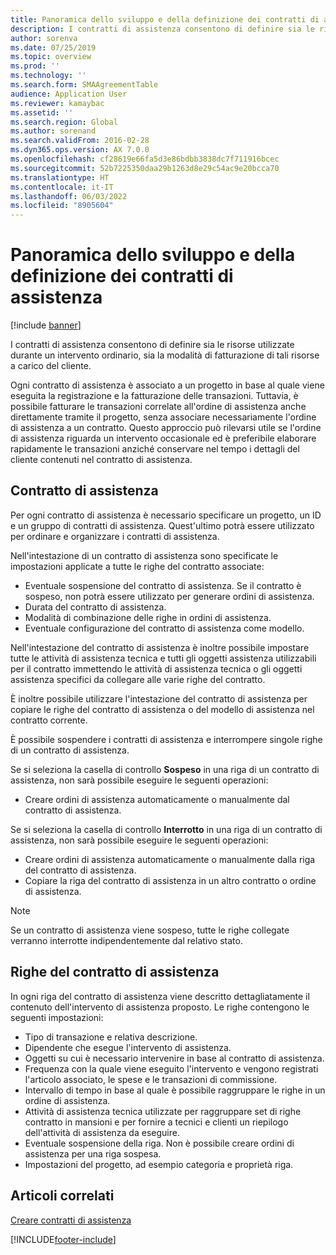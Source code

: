 ```yaml
---
title: Panoramica dello sviluppo e della definizione dei contratti di assistenza
description: I contratti di assistenza consentono di definire sia le risorse utilizzate durante un intervento ordinario, sia la modalità di fatturazione di tali risorse a carico del cliente.
author: sorenva
ms.date: 07/25/2019
ms.topic: overview
ms.prod: ''
ms.technology: ''
ms.search.form: SMAAgreementTable
audience: Application User
ms.reviewer: kamaybac
ms.assetid: ''
ms.search.region: Global
ms.author: sorenand
ms.search.validFrom: 2016-02-28
ms.dyn365.ops.version: AX 7.0.0
ms.openlocfilehash: cf28619e66fa5d3e86bdbb3838dc7f711916bcec
ms.sourcegitcommit: 52b7225350daa29b1263d8e29c54ac9e20bcca70
ms.translationtype: HT
ms.contentlocale: it-IT
ms.lasthandoff: 06/03/2022
ms.locfileid: "8905604"
---
```

# <a name="develop-and-establish-service-agreements-overview"></a>Panoramica dello sviluppo e della definizione dei contratti di assistenza

[!include [banner](../includes/banner.md)]

I contratti di assistenza consentono di definire sia le risorse utilizzate durante un intervento ordinario, sia la modalità di fatturazione di tali risorse a carico del cliente.

Ogni contratto di assistenza è associato a un progetto in base al quale viene eseguita la registrazione e la fatturazione delle transazioni. Tuttavia, è possibile fatturare le transazioni correlate all'ordine di assistenza anche direttamente tramite il progetto, senza associare necessariamente l'ordine di assistenza a un contratto. Questo approccio può rilevarsi utile se l'ordine di assistenza riguarda un intervento occasionale ed è preferibile elaborare rapidamente le transazioni anziché conservare nel tempo i dettagli del cliente contenuti nel contratto di assistenza.

## <a name="service-agreement"></a>Contratto di assistenza

Per ogni contratto di assistenza è necessario specificare un progetto, un ID e un gruppo di contratti di assistenza. Quest'ultimo potrà essere utilizzato per ordinare e organizzare i contratti di assistenza.

Nell'intestazione di un contratto di assistenza sono specificate le impostazioni applicate a tutte le righe del contratto associate:

-  Eventuale sospensione del contratto di assistenza. Se il contratto è sospeso, non potrà essere utilizzato per generare ordini di assistenza.
-  Durata del contratto di assistenza.
-  Modalità di combinazione delle righe in ordini di assistenza.
-  Eventuale configurazione del contratto di assistenza come modello.

Nell'intestazione del contratto di assistenza è inoltre possibile impostare tutte le attività di assistenza tecnica e tutti gli oggetti assistenza utilizzabili per il contratto immettendo le attività di assistenza tecnica o gli oggetti assistenza specifici da collegare alle varie righe del contratto.

È inoltre possibile utilizzare l'intestazione del contratto di assistenza per copiare le righe del contratto di assistenza o del modello di assistenza nel contratto corrente.

È possibile sospendere i contratti di assistenza e interrompere singole righe di un contratto di assistenza.

Se si seleziona la casella di controllo **Sospeso** in una riga di un contratto di assistenza, non sarà possibile eseguire le seguenti operazioni:

-    Creare ordini di assistenza automaticamente o manualmente dal contratto di assistenza.

Se si seleziona la casella di controllo **Interrotto** in una riga di un contratto di assistenza, non sarà possibile eseguire le seguenti operazioni:

-    Creare ordini di assistenza automaticamente o manualmente dalla riga del contratto di assistenza.
-    Copiare la riga del contratto di assistenza in un altro contratto o ordine di assistenza.


> [!NOTE]
> Se un contratto di assistenza viene sospeso, tutte le righe collegate verranno interrotte indipendentemente dal relativo stato.

## <a name="service-agreement-lines"></a>Righe del contratto di assistenza

In ogni riga del contratto di assistenza viene descritto dettagliatamente il contenuto dell'intervento di assistenza proposto. Le righe contengono le seguenti impostazioni:

-  Tipo di transazione e relativa descrizione.
-  Dipendente che esegue l'intervento di assistenza.
-  Oggetti su cui è necessario intervenire in base al contratto di assistenza.
-  Frequenza con la quale viene eseguito l'intervento e vengono registrati l'articolo associato, le spese e le transazioni di commissione.
-  Intervallo di tempo in base al quale è possibile raggruppare le righe in un ordine di assistenza.
-  Attività di assistenza tecnica utilizzate per raggruppare set di righe contratto in mansioni e per fornire a tecnici e clienti un riepilogo dell'attività di assistenza da eseguire.
-  Eventuale sospensione della riga. Non è possibile creare ordini di assistenza per una riga sospesa.
-  Impostazioni del progetto, ad esempio categoria e proprietà riga.

## <a name="related-articles"></a>Articoli correlati

[Creare contratti di assistenza](create-service-agreements.md)


[!INCLUDE[footer-include](../../includes/footer-banner.md)]